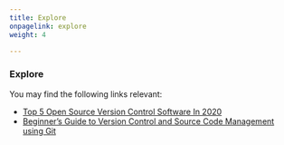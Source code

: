 ```yaml
---
title: Explore
onpagelink: explore
weight: 4

---
```


### Explore

You may find the following links relevant:

- [Top 5 Open Source Version Control Software In 2020](https://blog.containerize.com/2020/12/11/top-5-open-source-version-control-software-in-2020/)
- [Beginner’s Guide to Version Control and Source Code Management using Git](https://blog.containerize.com/2021/01/08/guide-to-version-control-and-source-code-management-using-git/)
 
